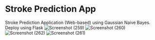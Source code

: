 # Stroke Prediction App
Stroke Prediction Application (Web-based) 
using Gaussian Naive Bayes. Deploy using Flask
![Screenshot (259)](https://github.com/user-attachments/assets/e70a3904-aa74-43df-a61e-6a092adb45fa)
![Screenshot (260)](https://github.com/user-attachments/assets/15898ee0-721b-4760-aca8-609ad8237541)
![Screenshot (262)](https://github.com/user-attachments/assets/f82a6823-b0d7-43ee-ad32-e1bfbd54c012)
![Screenshot (261)](https://github.com/user-attachments/assets/a1daf939-015c-4e5c-b3f3-d0ab2ea70e82)

